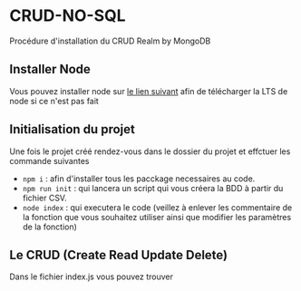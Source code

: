 # CRUD-NO-SQL

Procédure d'installation du CRUD Realm by MongoDB

## Installer Node

Vous pouvez installer node sur [le lien suivant](https://nodejs.org/en) afin de télécharger la LTS de node si ce n'est pas fait

## Initialisation du projet

Une fois le projet créé rendez-vous dans le dossier du projet et effctuer les commande suivantes 
- ``npm i`` : afin d'installer tous les pacckage necessaires au code.
- ``npm run init`` : qui lancera un script qui vous créera la BDD à partir du fichier CSV.
- ``node index`` : qui executera le code (veillez à enlever les commentaire de la fonction que vous souhaitez utiliser ainsi que modifier les paramètres de la fonction)


## Le CRUD (Create Read Update Delete)

Dans le fichier index.js vous pouvez trouver 
